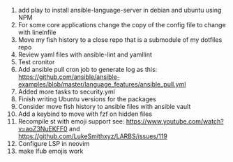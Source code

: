 1. add play to install ansible-language-server in debian and ubuntu using NPM
2. For some core applications change the copy of the config file to change with lineinfile
3. Move my fish history to a close repo that is a submodule of my dotfiles repo
4. Review yaml files with ansible-lint and yamllint
5. Test cronitor
6. Add ansible pull cron job to generate log as this: https://github.com/ansible/ansible-examples/blob/master/language_features/ansible_pull.yml
7. Added more tasks to security.yml
8. Finish writing Ubuntu versions for the packages
9. Consider move fish history to ansible files with ansible vault
10. Add a keybind to move with fzf on hidden files
11. Recompile st with emoji support see: https://www.youtube.com/watch?v=aoZ3NuEKFF0 and https://github.com/LukeSmithxyz/LARBS/issues/119
12. Configure LSP in neovim
13. make lfub emojis work

